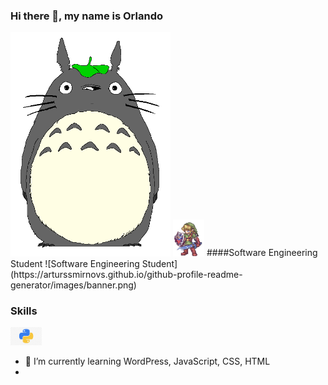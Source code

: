 
### Hi there 👋, my name is Orlando
<img src="https://github.com/phenomhunter/phenomhunter/blob/main/sprites/FreePiercingHamster-max-1mb.gif" width="256" />
<img src="https://github.com/phenomhunter/phenomhunter/blob/main/sprites/linkZelda.gif" width="50"/>
####Software Engineering Student
![Software Engineering Student](https://arturssmirnovs.github.io/github-profile-readme-generator/images/banner.png)


### Skills
<img src="https://github.com/phenomhunter/phenomhunter/blob/main/images/python.jpg" width="50"/>

- 🌱 I’m currently learning WordPress, JavaScript, CSS, HTML 
- 






